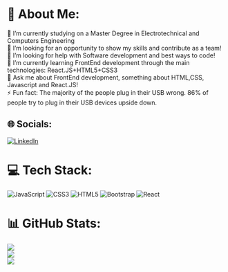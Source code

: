 # 💫 About Me:
🔭 I’m currently studying on a Master Degree in Electrotechnical and Computers Engineering<br>👯  I’m looking for an opportunity to show my skills and contribute as a team!<br>🤝 I’m looking for help with Software development and best ways to code! <br>🌱 I’m currently learning FrontEnd development through the main technologies:  React.JS+HTML5+CSS3<br>💬 Ask me about FrontEnd development, something about HTML,CSS, Javascript and React.JS!<br>⚡ Fun fact: The majority of the people plug in their USB wrong. 86% of people try to plug in their USB devices upside down. 


## 🌐 Socials:
[![LinkedIn](https://img.shields.io/badge/LinkedIn-%230077B5.svg?logo=linkedin&logoColor=white)](https://www.linkedin.com/in/lucianopena23/) 

# 💻 Tech Stack:
![JavaScript](https://img.shields.io/badge/javascript-%23323330.svg?style=plastic&logo=javascript&logoColor=%23F7DF1E) ![CSS3](https://img.shields.io/badge/css3-%231572B6.svg?style=plastic&logo=css3&logoColor=white) ![HTML5](https://img.shields.io/badge/html5-%23E34F26.svg?style=plastic&logo=html5&logoColor=white) ![Bootstrap](https://img.shields.io/badge/bootstrap-%23563D7C.svg?style=plastic&logo=bootstrap&logoColor=white) ![React](https://img.shields.io/badge/react-%2320232a.svg?style=plastic&logo=react&logoColor=%2361DAFB)
# 📊 GitHub Stats:
![](https://github-readme-stats.vercel.app/api?username=lucianonp23&theme=tokyonight&hide_border=false&include_all_commits=false&count_private=false)<br/>
![](https://github-readme-streak-stats.herokuapp.com/?user=lucianonp23&theme=tokyonight&hide_border=false)<br/>
![](https://github-readme-stats.vercel.app/api/top-langs/?username=lucianonp23&theme=tokyonight&hide_border=false&include_all_commits=false&count_private=false&layout=compact)

<!-- Proudly created with GPRM ( https://gprm.itsvg.in ) -->

<!---
lucianonp23/lucianonp23 is a ✨ special ✨ repository because its `README.md` (this file) appears on your GitHub profile.
You can click the Preview link to take a look at your changes.
--->
